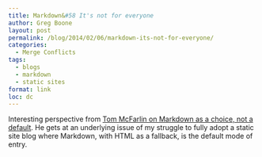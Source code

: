 ```yaml
---
title: Markdown&#58 It's not for everyone
author: Greg Boone
layout: post
permalink: /blog/2014/02/06/markdown-its-not-for-everyone/
categories:
  - Merge Conflicts
tags:
  - blogs
  - markdown
  - static sites
format: link
loc: dc
---
```

Interesting perspective from [Tom McFarlin on Markdown as a choice, not a default][1]. He gets at an underlying issue of my struggle to fully adopt a static site blog where Markdown, with HTML as a fallback, is the default mode of entry.

 [1]: http://tommcfarlin.com/markdown-syntax/
